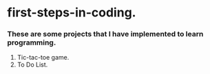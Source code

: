 # first-steps-in-coding.
### These are some projects that I have implemented to learn programming.
1. Tic-tac-toe game.
2. To Do List.
